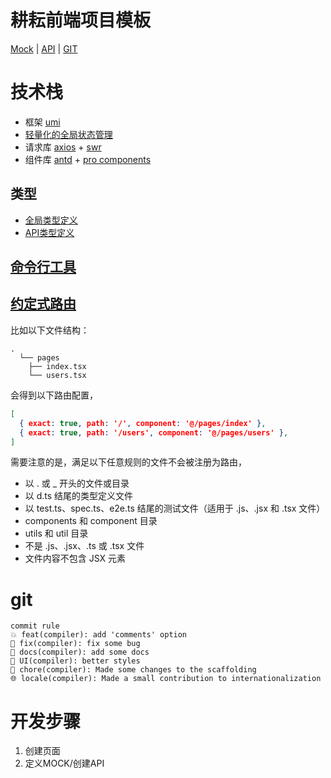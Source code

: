 # 耕耘前端项目模板

[Mock](./mock/README.md) | [API](./src/services/README.md) | [GIT](#git)
# 技术栈
- 框架 [umi](https://umijs.org/zh-CN) 
- [轻量化的全局状态管理](https://umijs.org/zh-CN/plugins/plugin-model)
- 请求库 [axios](https://axios-http.com/) + [swr](https://swr.vercel.app/zh-CN)
- 组件库 [antd](https://ant.design/index-cn) + [pro components](https://procomponents.ant.design/)

## 类型
- [全局类型定义](src/typings.d.ts)
- [API类型定义](src/services/API/typings.d.ts)

## [命令行工具](https://umijs.org/zh-CN/docs/cli)

## [约定式路由](https://umijs.org/zh-CN/docs/convention-routing)
比如以下文件结构：
```
.
  └── pages
    ├── index.tsx
    └── users.tsx
``` 
会得到以下路由配置，

```json
[
  { exact: true, path: '/', component: '@/pages/index' },
  { exact: true, path: '/users', component: '@/pages/users' },
]
```
需要注意的是，满足以下任意规则的文件不会被注册为路由，

- 以 . 或 _ 开头的文件或目录
- 以 d.ts 结尾的类型定义文件
- 以 test.ts、spec.ts、e2e.ts 结尾的测试文件（适用于 .js、.jsx 和 .tsx 文件）
- components 和 component 目录
- utils 和 util 目录
- 不是 .js、.jsx、.ts 或 .tsx 文件
- 文件内容不包含 JSX 元素

# git
    commit rule
    💥 feat(compiler): add 'comments' option
    🐛 fix(compiler): fix some bug
    📝 docs(compiler): add some docs
    🌷 UI(compiler): better styles
    🏰 chore(compiler): Made some changes to the scaffolding
    🌐 locale(compiler): Made a small contribution to internationalization

# 开发步骤
1. 创建页面
2. 定义MOCK/创建API